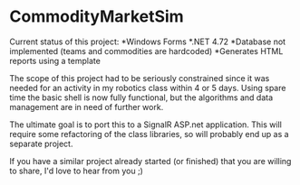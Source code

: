 # CommodityMarketSim

Current status of this project:
*Windows Forms
*.NET 4.72
*Database not implemented (teams and commodities are hardcoded)
*Generates HTML reports using a template

The scope of this project had to be seriously constrained since it was needed for an 
activity in my robotics class within 4 or 5 days. Using spare time the basic shell is
now fully functional, but the algorithms and data management are in need of further work.

The ultimate goal is to port this to a SignalR ASP.net application. This will require some 
refactoring of the class libraries, so will probably end up as a separate project. 

If you have a similar project already started (or finished) that you are willing to share, 
I'd love to hear from you ;)

